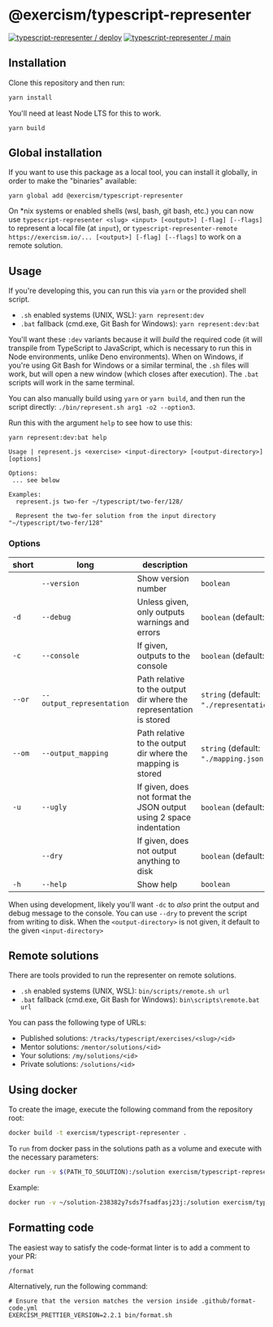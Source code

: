 # @exercism/typescript-representer

[![typescript-representer / deploy](https://github.com/exercism/typescript-representer/actions/workflows/deploys.yml/badge.svg)](https://github.com/exercism/typescript-representer/actions/workflows/deploys.yml)
[![typescript-representer / main](https://github.com/exercism/typescript-representer/actions/workflows/ci.js.yml/badge.svg)](https://github.com/exercism/typescript-representer/actions/workflows/ci.js.yml)


## Installation

Clone this repository and then run:

```bash
yarn install
```

You'll need at least Node LTS for this to work.

```
yarn build
```

## Global installation

If you want to use this package as a local tool, you can install it globally, in order to make the "binaries" available:

```shellscript
yarn global add @exercism/typescript-representer
```

On \*nix systems or enabled shells (wsl, bash, git bash, etc.) you can now use `typescript-representer <slug> <input> [<output>] [-flag] [--flags]` to represent a local file (at `input`), or
`typescript-representer-remote https://exercism.io/... [<output>] [-flag] [--flags]` to work on a remote solution.

## Usage

If you're developing this, you can run this via `yarn` or the provided shell script.

- `.sh` enabled systems (UNIX, WSL): `yarn represent:dev`
- `.bat` fallback (cmd.exe, Git Bash for Windows): `yarn represent:dev:bat`

You'll want these `:dev` variants because it will _build_ the required code (it will transpile from TypeScript to JavaScript, which is necessary to run this in Node environments, unlike Deno environments).
When on Windows, if you're using Git Bash for Windows or a similar terminal, the `.sh` files will work, but will open a new window (which closes after execution).
The `.bat` scripts will work in the same terminal.

You can also manually build using `yarn` or `yarn build`, and then run the script directly: `./bin/represent.sh arg1 -o2 --option3`.

Run this with the argument `help` to see how to use this:

```shell
yarn represent:dev:bat help

Usage | represent.js <exercise> <input-directory> [<output-directory>] [options]

Options:
 ... see below

Examples:
  represent.js two-fer ~/typescript/two-fer/128/

  Represent the two-fer solution from the input directory "~/typescript/two-fer/128"
```

### Options

| short  | long                      | description                                                         |                                              |
| ------ | ------------------------- | ------------------------------------------------------------------- | -------------------------------------------- |
|        | `--version`               | Show version number                                                 | `boolean`                                    |
| `-d`   | `--debug`                 | Unless given, only outputs warnings and errors                      | `boolean` (default: `false`)                 |
| `-c`   | `--console`               | If given, outputs to the console                                    | `boolean` (default: `false`)                 |
| `--or` | `--output_representation` | Path relative to the output dir where the representation is stored  | `string` (default: `"./representation.txt"`) |
| `--om` | `--output_mapping`        | Path relative to the output dir where the mapping is stored         | `string` (default: `"./mapping.json"`)       |
| `-u`   | `--ugly`                  | If given, does not format the JSON output using 2 space indentation | `boolean` (default: `false`)                 |
|        | `--dry`                   | If given, does not output anything to disk                          | `boolean` (default: `false`)                 |
| `-h`   | `--help`                  | Show help                                                           | `boolean`                                    |

When using development, likely you'll want `-dc` to _also_ print the output and debug message to the console.
You can use `--dry` to prevent the script from writing to disk.
When the `<output-directory>` is not given, it default to the given `<input-directory>`

## Remote solutions

There are tools provided to run the representer on remote solutions.

- `.sh` enabled systems (UNIX, WSL): `bin/scripts/remote.sh url`
- `.bat` fallback (cmd.exe, Git Bash for Windows): `bin\scripts\remote.bat url`

You can pass the following type of URLs:

- Published solutions: `/tracks/typescript/exercises/<slug>/<id>`
- Mentor solutions: `/mentor/solutions/<id>`
- Your solutions: `/my/solutions/<id>`
- Private solutions: `/solutions/<id>`

## Using docker

To create the image, execute the following command from the repository root:

```bash
docker build -t exercism/typescript-representer .
```

To `run` from docker pass in the solutions path as a volume and execute with the necessary parameters:

```bash
docker run -v $(PATH_TO_SOLUTION):/solution exercism/typescript-representer ${SLUG} /solution
```

Example:

```bash
docker run -v ~/solution-238382y7sds7fsadfasj23j:/solution exercism/typescript-representer two-fer /solution
```

## Formatting code

The easiest way to satisfy the code-format linter is to add a comment to your PR:

```text
/format
```

Alternatively, run the following command:

```shell
# Ensure that the version matches the version inside .github/format-code.yml
EXERCISM_PRETTIER_VERSION=2.2.1 bin/format.sh
```
